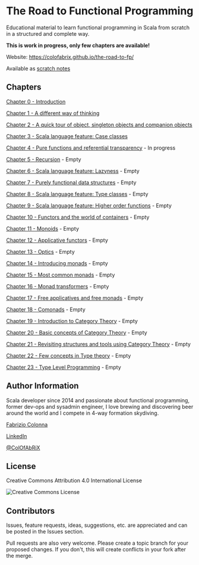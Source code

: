 # The Road to Functional Programming

Educational material to learn functional programming in Scala from scratch in a structured and
complete way.

**This is work in progress, only few chapters are available!**

Website: <https://colofabrix.github.io/the-road-to-fp/>

Available as [scratch notes](the_road_to_fp_notes.md)

## Chapters

[Chapter 0 - Introduction](00_introduction.md)

[Chapter 1 - A different way of thinking](01_different_way_of_thinking.md)

[Chapter 2 - A quick tour of object, singleton objects and companion objects](02_objects.md)

[Chapter 3 - Scala language feature: Case classes](03_case_classes.md)

[Chapter 4 - Pure functions and referential transparency](04_pure_functions.md) - In progress

[Chapter 5 - Recursion](05_recursion.md) - Empty

[Chapter 6 - Scala language feature: Lazyness](06_lazyness.md) - Empty

[Chapter 7 - Purely functional data structures](07_data_structures.md) - Empty

[Chapter 8 - Scala language feature: Type classes](08_type_classes.md) - Empty

[Chapter 9 - Scala language feature: Higher order functions](09_higher_order.md) - Empty

[Chapter 10 - Functors and the world of containers](10_functors.md) - Empty

[Chapter 11 - Monoids](11_monoids.md) - Empty

[Chapter 12 - Applicative functors](12_applicatives.md) - Empty

[Chapter 13 - Optics](13_optics.md) - Empty

[Chapter 14 - Introducing monads](14_introducing_monads.md) - Empty

[Chapter 15 - Most common monads](15_common_monads.md) - Empty

[Chapter 16 - Monad transformers](16_monad_transformers.md) - Empty

[Chapter 17 - Free applicatives and free monads](17_free_applicatives_monads.md) - Empty

[Chapter 18 - Comonads](18_comonads.md) - Empty

[Chapter 19 - Introduction to Category Theory](19_intro_category_theory.md) - Empty

[Chapter 20 - Basic concepts of Category Theory](20_basic_categories.md) - Empty

[Chapter 21 - Revisiting structures and tools using Category Theory](21_revisiting_with_cats.md) - Empty

[Chapter 22 - Few concepts in Type theory](22_type_theory_concepts.md) - Empty

[Chapter 23 - Type Level Programming](23_type_level_programming.md) - Empty

## Author Information

Scala developer since 2014 and passionate about functional programming, former dev-ops and sysadmin
engineer, I love brewing and discovering beer around the world and I compete in 4-way formation
skydiving.

[Fabrizio Colonna](mailto:colofabrix@tin.it)

[LinkedIn](https://www.linkedin.com/in/fabrizio-colonna-9a70406a/)

[@ColOfAbRiX](https://github.com/ColOfAbRiX)

## License

Creative Commons Attribution 4.0 International License

![Creative Commons License][CC-BY-4.0]

## Contributors

Issues, feature requests, ideas, suggestions, etc. are appreciated and can be posted in the Issues
section.

Pull requests are also very welcome. Please create a topic branch for your proposed changes. If you
don't, this will create conflicts in your fork after the merge.

[CC-BY-4.0]: https://i.creativecommons.org/l/by/4.0/88x31.png "Creative Commons License"
